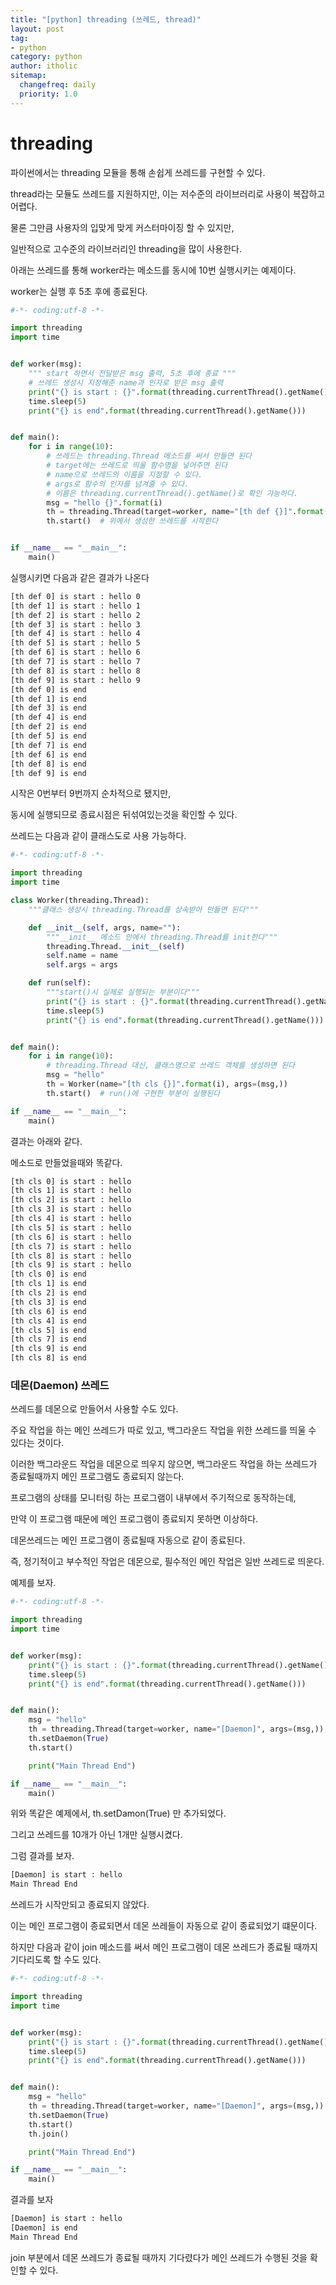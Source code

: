 ```yaml
---
title: "[python] threading (쓰레드, thread)"
layout: post
tag:
- python
category: python
author: itholic
sitemap:
  changefreq: daily
  priority: 1.0
---
```


# threading

파이썬에서는 threading 모듈을 통해 손쉽게 쓰레드를 구현할 수 있다.

thread라는 모듈도 쓰레드를 지원하지만, 이는 저수준의 라이브러리로 사용이 복잡하고 어렵다.

물론 그만큼 사용자의 입맞게 맞게 커스터마이징 할 수 있지만, 

일반적으로 고수준의 라이브러리인 threading을 많이 사용한다.

아래는 쓰레드를 통해 worker라는 메소드를 동시에 10번 실행시키는 예제이다.

worker는 실행 후 5초 후에 종료된다.

```python
#-*- coding:utf-8 -*-

import threading
import time


def worker(msg):
    """ start 하면서 전달받은 msg 출력, 5초 후에 종료 """
    # 쓰레드 생성시 지정해준 name과 인자로 받은 msg 출력
    print("{} is start : {}".format(threading.currentThread().getName(), msg))
    time.sleep(5)
    print("{} is end".format(threading.currentThread().getName()))


def main():
    for i in range(10):
        # 쓰레드는 threading.Thread 메소드를 써서 만들면 된다
        # target에는 쓰레드로 띄울 함수명을 넣어주면 된다
        # name으로 쓰레드의 이름을 지정할 수 있다.
        # args로 함수의 인자를 넘겨줄 수 있다.
        # 이름은 threading.currentThread().getName()로 확인 가능하다.
        msg = "hello {}".format(i)
        th = threading.Thread(target=worker, name="[th def {}]".format(i), args=(msg,))
        th.start()  # 위에서 생성한 쓰레드를 시작한다


if __name__ == "__main__":
    main()
```

실행시키면 다음과 같은 결과가 나온다


```html
[th def 0] is start : hello 0
[th def 1] is start : hello 1
[th def 2] is start : hello 2
[th def 3] is start : hello 3
[th def 4] is start : hello 4
[th def 5] is start : hello 5
[th def 6] is start : hello 6
[th def 7] is start : hello 7
[th def 8] is start : hello 8
[th def 9] is start : hello 9
[th def 0] is end
[th def 1] is end
[th def 3] is end
[th def 4] is end
[th def 2] is end
[th def 5] is end
[th def 7] is end
[th def 6] is end
[th def 8] is end
[th def 9] is end
```

시작은 0번부터 9번까지 순차적으로 됐지만,

동시에 실행되므로 종료시점은 뒤섞여있는것을 확인할 수 있다.

쓰레드는 다음과 같이 클래스도로 사용 가능하다.

```python
#-*- coding:utf-8 -*-

import threading
import time

class Worker(threading.Thread):
    """클래스 생성시 threading.Thread를 상속받아 만들면 된다"""

    def __init__(self, args, name=""):
        """__init__ 메소드 안에서 threading.Thread를 init한다"""
        threading.Thread.__init__(self)
        self.name = name
        self.args = args

    def run(self):
        """start()시 실제로 실행되는 부분이다"""
        print("{} is start : {}".format(threading.currentThread().getName(), self.args[0]))
        time.sleep(5)
        print("{} is end".format(threading.currentThread().getName()))


def main():
    for i in range(10):
        # threading.Thread 대신, 클래스명으로 쓰레드 객체를 생성하면 된다
        msg = "hello"
        th = Worker(name="[th cls {}]".format(i), args=(msg,))
        th.start()  # run()에 구현한 부분이 실행된다

if __name__ == "__main__":
    main()

```

결과는 아래와 같다.

메소드로 만들었을때와 똑같다.

```html
[th cls 0] is start : hello
[th cls 1] is start : hello
[th cls 2] is start : hello
[th cls 3] is start : hello
[th cls 4] is start : hello
[th cls 5] is start : hello
[th cls 6] is start : hello
[th cls 7] is start : hello
[th cls 8] is start : hello
[th cls 9] is start : hello
[th cls 0] is end
[th cls 1] is end
[th cls 2] is end
[th cls 3] is end
[th cls 6] is end
[th cls 4] is end
[th cls 5] is end
[th cls 7] is end
[th cls 9] is end
[th cls 8] is end
```

### 데몬(Daemon) 쓰레드

쓰레드를 데몬으로 만들어서 사용할 수도 있다.

주요 작업을 하는 메인 쓰레드가 따로 있고, 백그라운드 작업을 위한 쓰레드를 띄울 수 있다는 것이다.

이러한 백그라운드 작업을 데몬으로 띄우지 않으면, 백그라운드 작업을 하는 쓰레드가 종료될때까지 메인 프로그램도 종료되지 않는다.

프로그램의 상태를 모니터링 하는 프로그램이 내부에서 주기적으로 동작하는데, 

만약 이 프로그램 때문에 메인 프로그램이 종료되지 못하면 이상하다.

데몬쓰레드는 메인 프로그램이 종료될때 자동으로 같이 종료된다.

즉, 정기적이고 부수적인 작업은 데몬으로, 필수적인 메인 작업은 일반 쓰레드로 띄운다.

예제를 보자.

```python
#-*- coding:utf-8 -*-

import threading
import time


def worker(msg):
    print("{} is start : {}".format(threading.currentThread().getName(), msg))
    time.sleep(5)
    print("{} is end".format(threading.currentThread().getName()))


def main():
    msg = "hello"
    th = threading.Thread(target=worker, name="[Daemon]", args=(msg,))
    th.setDaemon(True)
    th.start()

    print("Main Thread End")

if __name__ == "__main__":
    main()
```

위와 똑같은 예제에서, th.setDamon(True) 만 추가되었다.

그리고 쓰레드를 10개가 아닌 1개만 실행시켰다.

그럼 결과를 보자.

```html
[Daemon] is start : hello
Main Thread End
```

쓰레드가 시작만되고 종료되지 않았다.

이는 메인 프로그램이 종료되면서 데몬 쓰레들이 자동으로 같이 종료되었기 떄문이다.

하지만 다음과 같이 join 메소드를 써서 메인 프로그램이 데몬 쓰레드가 종료될 때까지 기다리도록 할 수도 있다.

```python
#-*- coding:utf-8 -*-

import threading
import time


def worker(msg):
    print("{} is start : {}".format(threading.currentThread().getName(), msg))
    time.sleep(5)
    print("{} is end".format(threading.currentThread().getName()))


def main():
    msg = "hello"
    th = threading.Thread(target=worker, name="[Daemon]", args=(msg,))
    th.setDaemon(True)
    th.start()
    th.join()

    print("Main Thread End")

if __name__ == "__main__":
    main()
```

결과를 보자

```html
[Daemon] is start : hello
[Daemon] is end
Main Thread End
```

join 부분에서 데몬 쓰레드가 종료될 때까지 기다렸다가 메인 쓰레드가 수행된 것을 확인할 수 있다.
